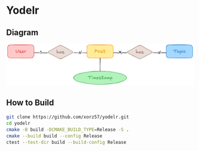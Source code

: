 # Yodelr

## Diagram

![diagram](assets/diagram.png)

## How to Build

```bash
git clone https://github.com/xorz57/yodelr.git
cd yodelr
cmake -B build -DCMAKE_BUILD_TYPE=Release -S .
cmake --build build --config Release
ctest --test-dir build --build-config Release
```
